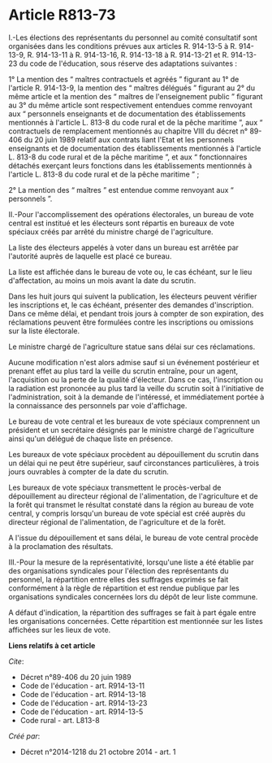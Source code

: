 # Article R813-73

I.-Les élections des représentants du personnel au comité consultatif sont organisées dans les conditions prévues aux
articles R. 914-13-5 à R. 914-13-9, R. 914-13-11 à R. 914-13-16, R. 914-13-18 à R. 914-13-21 et R. 914-13-23 du code de
l'éducation, sous réserve des adaptations suivantes : 

1° La mention des “ maîtres contractuels et agréés ” figurant au 1° de l'article R. 914-13-9, la mention des “ maîtres
délégués ” figurant au 2° du même article et la mention des “ maîtres de l'enseignement public ” figurant au 3° du même
article sont respectivement entendues comme renvoyant aux “ personnels enseignants et de documentation des établissements
mentionnés à l'article L. 813-8 du code rural et de la pêche maritime ”, aux “ contractuels de remplacement mentionnés au
chapitre VIII du décret n° 89-406 du 20 juin 1989 relatif aux contrats liant l'Etat et les personnels enseignants et de
documentation des établissements mentionnés à l'article L. 813-8 du code rural et de la pêche maritime ”, et aux “
fonctionnaires détachés exerçant leurs fonctions dans les établissements mentionnés à l'article L. 813-8 du code rural et de
la pêche maritime ” ; 

2° La mention des “ maîtres ” est entendue comme renvoyant aux “ personnels ”. 

II.-Pour l'accomplissement des opérations électorales, un bureau de vote central est institué et les électeurs sont répartis
en bureaux de vote spéciaux créés par arrêté du ministre chargé de l'agriculture. 

La liste des électeurs appelés à voter dans un bureau est arrêtée par l'autorité auprès de laquelle est placé ce bureau. 

La liste est affichée dans le bureau de vote ou, le cas échéant, sur le lieu d'affectation, au moins un mois avant la date du
scrutin. 

Dans les huit jours qui suivent la publication, les électeurs peuvent vérifier les inscriptions et, le cas échéant, présenter
des demandes d'inscription. Dans ce même délai, et pendant trois jours à compter de son expiration, des réclamations peuvent
être formulées contre les inscriptions ou omissions sur la liste électorale. 

Le ministre chargé de l'agriculture statue sans délai sur ces réclamations. 

Aucune modification n'est alors admise sauf si un événement postérieur et prenant effet au plus tard la veille du scrutin
entraîne, pour un agent, l'acquisition ou la perte de la qualité d'électeur. Dans ce cas, l'inscription ou la radiation est
prononcée au plus tard la veille du scrutin soit à l'initiative de l'administration, soit à la demande de l'intéressé, et
immédiatement portée à la connaissance des personnels par voie d'affichage. 

Le bureau de vote central et les bureaux de vote spéciaux comprennent un président et un secrétaire désignés par le ministre
chargé de l'agriculture ainsi qu'un délégué de chaque liste en présence. 

Les bureaux de vote spéciaux procèdent au dépouillement du scrutin dans un délai qui ne peut être supérieur, sauf
circonstances particulières, à trois jours ouvrables à compter de la date du scrutin. 

Les bureaux de vote spéciaux transmettent le procès-verbal de dépouillement au directeur régional de l'alimentation, de
l'agriculture et de la forêt qui transmet le résultat constaté dans la région au bureau de vote central, y compris lorsqu'un
bureau de vote spécial est créé auprès du directeur régional de l'alimentation, de l'agriculture et de la forêt. 

A l'issue du dépouillement et sans délai, le bureau de vote central procède à la proclamation des résultats. 

III.-Pour la mesure de la représentativité, lorsqu'une liste a été établie par des organisations syndicales pour l'élection
des représentants du personnel, la répartition entre elles des suffrages exprimés se fait conformément à la règle de
répartition et est rendue publique par les organisations syndicales concernées lors du dépôt de leur liste commune. 

A défaut d'indication, la répartition des suffrages se fait à part égale entre les organisations concernées. Cette
répartition est mentionnée sur les listes affichées sur les lieux de vote.

**Liens relatifs à cet article**

_Cite_:

  - Décret n°89-406 du 20 juin 1989
  - Code de l'éducation - art. R914-13-11
  - Code de l'éducation - art. R914-13-18
  - Code de l'éducation - art. R914-13-23
  - Code de l'éducation - art. R914-13-5
  - Code rural - art. L813-8

_Créé par_:

  - Décret n°2014-1218 du 21 octobre 2014 - art. 1
